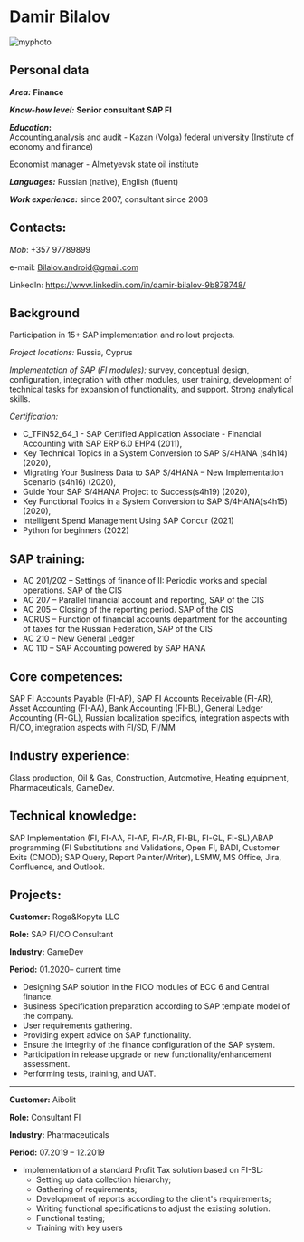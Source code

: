# Damir Bilalov
![myphoto](https://user-images.githubusercontent.com/57859078/173224125-13529381-1205-4972-b5f5-4f99fddad397.jpg "Avatar")


## Personal data
**_Area:_**	**Finance**

**_Know-how level:_**	**Senior consultant SAP FI**

**_Education_:**	
Accounting,analysis and audit  - Kazan (Volga) federal university (Institute of economy and finance)

Economist manager  - Almetyevsk state oil institute
              
**_Languages:_**	Russian (native), English (fluent)

**_Work experience:_** 	since 2007, consultant since 2008

## Contacts:
_Mob_: +357 97789899

e-mail: Bilalov.android@gmail.com

LinkedIn: https://www.linkedin.com/in/damir-bilalov-9b878748/


## Background
Participation in 15+ SAP implementation and rollout projects.

_Project locations:_ Russia, Cyprus

_Implementation of SAP (FI modules):_ survey, conceptual design, configuration, integration with other modules, user training, development of technical tasks for expansion of functionality, and support.
Strong analytical skills.

_Certification:_
- C_TFIN52_64_1 - SAP Certified Application Associate - Financial Accounting with SAP ERP 6.0 EHP4 (2011),
- Key Technical Topics in a System Conversion to SAP S/4HANA (s4h14) (2020), 
- Migrating Your Business Data to SAP S/4HANA – New Implementation Scenario (s4h16) (2020), 
- Guide Your SAP S/4HANA Project to Success(s4h19) (2020), 
- Key Functional Topics in a System Conversion to SAP S/4HANA(s4h15) (2020),
- Intelligent Spend Management Using SAP Concur (2021)
- Python for beginners (2022)

## SAP training:
 + AC 201/202 – Settings of finance of II: Periodic works and special operations. SAP of the CIS
 + AC 207 – Parallel financial account and reporting, SAP of the CIS
 + AC 205 – Closing of the reporting period. SAP of the CIS
 + ACRUS – Function of financial accounts department for the accounting of taxes for the Russian Federation, SAP of the CIS
 + AC 210 – New General Ledger
 + AC 110 – SAP Accounting powered by SAP HANA

## Core competences:
SAP FI Accounts Payable (FI-AP), SAP FI Accounts Receivable (FI-AR), Asset Accounting (FI-AA), Bank Accounting (FI-BL), General Ledger Accounting (FI-GL), Russian localization specifics, integration aspects with FI/CO, integration aspects with FI/SD, FI/MM
	
## Industry experience:
Glass production, Oil & Gas, Construction, Automotive, Heating equipment, Pharmaceuticals, GameDev.

## Technical knowledge:
SAP Implementation (FI, FI-AA, FI-AP, FI-AR, FI-BL, FI-GL, FI-SL),ABAP programming (FI Substitutions and Validations, Open FI, BADI, Customer Exits (CMOD); SAP Query, Report Painter/Writer), LSMW, MS Office, Jira, Confluence, and Outlook.

## Projects:

**Customer:**	Roga&Kopyta LLC

**Role:** 	SAP FI/CO Consultant

**Industry:**	GameDev

**Period:**	01.2020– current time


* Designing SAP solution in the FICO modules of ECC 6 and Central finance.
* Business Specification preparation according to SAP template model of the company.
* User requirements gathering.
* Providing expert advice on SAP functionality.
* Ensure the integrity of the finance configuration of the SAP system.
* Participation in release upgrade or new functionality/enhancement assessment.
* Performing tests, training, and UAT.

**************************************************************************************

**Customer:**	Aibolit

**Role:** 	Consultant FI

**Industry:**	Pharmaceuticals

**Period:**	07.2019 – 12.2019


* Implementation of a standard Profit Tax solution based on FI-SL:
  - Setting up data collection hierarchy;
  - Gathering of requirements;
  - Development of reports according to the client's requirements;
  - Writing functional specifications to adjust the existing solution.
  - Functional testing;
  - Training with key users
